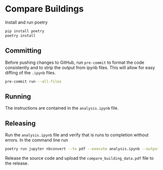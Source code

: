 # Compare Buildings

Install and run poetry

```bash
pip install poetry
poetry install
```

## Committing

Before pushing changes to GitHub, run `pre-commit` to format the code consistently and to strip the output from ipynb files. This will allow for easy diffing of the `.ipynb` files.

```bash
pre-commit run --all-files
```

## Running

The instructions are contained in the `analysis.ipynb` file.

## Releasing

Run the `analysis.ipynb` file and verify that is runs to completion without errors. In the command line run

```bash
poetry run jupyter nbconvert --to pdf --execute analysis.ipynb --output compare_building_data.pdf
```

Release the source code and upload the `compare_building_data.pdf` file to the release.
